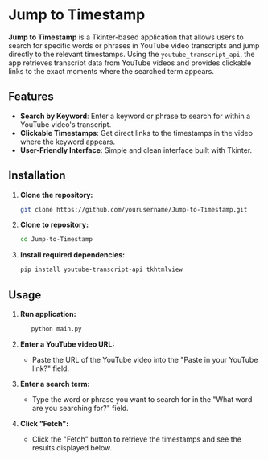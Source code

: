 # Jump to Timestamp

**Jump to Timestamp** is a Tkinter-based application that allows users to search for specific words or phrases in YouTube video transcripts and jump directly to the relevant timestamps. Using the `youtube_transcript_api`, the app retrieves transcript data from YouTube videos and provides clickable links to the exact moments where the searched term appears.

## Features

- **Search by Keyword**: Enter a keyword or phrase to search for within a YouTube video's transcript.
- **Clickable Timestamps**: Get direct links to the timestamps in the video where the keyword appears.
- **User-Friendly Interface**: Simple and clean interface built with Tkinter.

## Installation

1. **Clone the repository:**

   ```bash
   git clone https://github.com/yourusername/Jump-to-Timestamp.git

2. **Clone to repository:**

   ```bash
   cd Jump-to-Timestamp

3. **Install required dependencies:**

   ```bash
   pip install youtube-transcript-api tkhtmlview

## Usage

1. **Run application:**

   ```bash
      python main.py

2. **Enter a YouTube video URL:**
   - Paste the URL of the YouTube video into the "Paste in your YouTube link?" field.

3. **Enter a search term:**
   - Type the word or phrase you want to search for in the "What word are you searching for?" field.

4. **Click "Fetch":**
   - Click the "Fetch" button to retrieve the timestamps and see the results displayed below.

